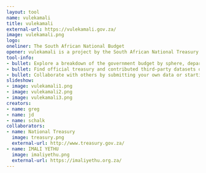 ```yaml
---
layout: tool
name: vulekamali
title: vulekamali
external-url: https://vulekamali.gov.za/
image: vulekamali.png
logo:
oneliner: The South African National Budget
opener: vulekamali is a project by the South African National Treasury and Imali Yethu with the goal of making government budget data and processes accessible to all citizens & interested parties
tool-info:
- bullet: Explore a breakdown of the government budget by sphere, department and programme
- bullet: Find official treasury and contributed third-party datasets on expenditure
- bullet: Collaborate with others by submitting your own data or starting discussions
slideshow:
- image: vulekamali1.png
- image: vulekamali2.png
- image: vulekamali3.png
creators:
- name: greg
- name: jd
- name: schalk
collaborators:
- name: National Treasury
  image: treasury.png
  external-url: http://www.treasury.gov.za/
- name: IMALI YETHU
  image: imaliyethu.png
  external-url: https://imaliyethu.org.za/
---
```

